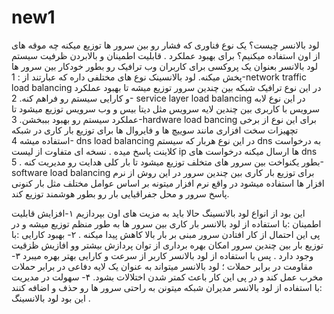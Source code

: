 # new1 
لود بالانسر چیست؟
یک نوع فناوری که فشار رو بین سرور ها توزیع میکنه 
چه موقه های از اون استفاده میکنیم؟ برای بهبود عملکرد . قابلیت اطمینان و بالابردن ظرفیت سیستم 
لود بالانسر بعنوان یک پروکسی برای کاربران وب ترافیک رو بطور خودکار بین سرور ها پخش میکنه.
لود بالانسینک نوع های مختلفی داره که عبارتند از :
1-network traffic load balancing 
در این نوع ترافیک شبکه بین چندین سرور توزیع میشه تا بهبود عملکرد و کارایی سیستم رو فراهم کنه.
2- service layer load balancing 
در این نوع لابه سرویس با کاربری بین چندین لایه سرویس مثل دیتا بیس و وب سرویس توزیع میشود تا عملکرد سیستم رو بهبود بببخشن.
3-hardware load bancing 
برای این نوع از برخی تچهیزات سخت افزاری مانند سوییچ ها و فایروال ها برای توزیع بار کاری در شبکه استفاده میشه
4- dns load balancing 
در این نوع هربار که سیستم dns به درخواست کلاینت پاسخ میده . نسخه ای متفاوت از لیست ip ها ارسال میکنه درخواست های dns بطور یکنواخت بین سرور های متخلف توزیع میشود تا بار کلی هدایت رو مدیریت کنه .
5-software load balancing 
برای توزیع بار کاری بین چندین سرور در این روش از نرم افزار ها استفاده میشود در واقع نرم افزار میتونه بر اساس عوامل مختلف مثل بار کنونی پاسخ سرور و محل جفراقیایی بار رو بطور هوشمند توزیع کند. 



این بود از انواع لود بالانسینگ 
حالا باید به مزیت های اون بپردازیم 
۱-افزایش قابلیت اطمینان :‌با استفاده از لود بالانسر بار کاری بین سرور ها به طور منظم توزیع میشه و در پی این احتمال از کار افتادن سرور مبنی بر بار بالا کاهش پیدا میکنه .
۲- بهبود کارایی :‌با توزیع بار بین چندین سرور امکان بهره برداری از توان پردازش بیشتر وو افازیش ظزقیت وجود دارد . پس با استفاده از لود بالانسر کاربر از سرعت و کارایی بهتر بهره میبرد
۳- مقاومت در برابر حملات ؛ لود بالانسر میتواند به عنوان یک لایه دفاعی در برابر حملات مخرب عمل کند و در پی این کار باعث کمتر شدن اختلالات بشود. 
۴- سهولت در مدیریت :‌با استفاده از لود بالانسر مدیران شبکه میتونن به راحتی سرور ها رو حذف و اضافه کنند .
این بود لود بالانسینگ
